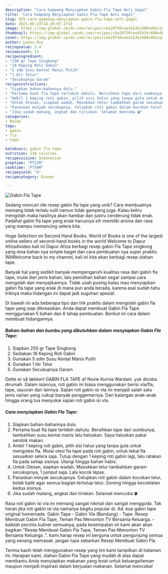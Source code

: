 ```yaml
---
description: "Cara Gampang Menyiapkan Gabin Fla Tape Anti Gagal"
title: "Cara Gampang Menyiapkan Gabin Fla Tape Anti Gagal"
slug: 925-cara-gampang-menyiapkan-gabin-fla-tape-anti-gagal
date: 2021-06-23T18:20:07.273Z
image: https://img-global.cpcdn.com/recipes/c6a29750cee41b3b/680x482cq70/gabin-fla-tape-foto-resep-utama.jpg
thumbnail: https://img-global.cpcdn.com/recipes/c6a29750cee41b3b/680x482cq70/gabin-fla-tape-foto-resep-utama.jpg
cover: https://img-global.cpcdn.com/recipes/c6a29750cee41b3b/680x482cq70/gabin-fla-tape-foto-resep-utama.jpg
author: Leona Roy
ratingvalue: 3.4
reviewcount: 13
recipeingredient:
- "250 gr Tape Singkong"
- "18 Keping Roti Gabin"
- "5 sdm Susu Kental Manis Putih"
- "1 btr Telur"
- "Secukupnya Garam"
recipeinstructions:
- "Siapkan bahan-bahannya dulu."
- "Pertama buat fla tape terlebih dahulu. Bersihkan tape dari sumbunya, tambahkan susu kental manis lalu haluskan. Saya haluskan pakai sendok makan."
- "Ambil 1 keping roti gabin, pilih sisi halus yang tanpa gula untuk mengolesi fla. Mulai olesi fla tape pada roti gabin, untuk tebal fla sesuaikan selera saja. Tutup dengan 1 keping roti gabin lagi, lalu ratakan fla pada setiap sisinya. Ulangi hingga bahan habis."
- "Untuk Olesan, siapkan wadah. Masukkan telur tambahkan garam secukupnya, 1 jumput saja. Lalu kocok lepas."
- "Panaskan minyak secukupnya. Celupkan roti gabin dalam kocokan telur, bolak balik agar semua bagian tertutup telur. Goreng hingga kecoklatan kedua sisinya."
- "Jika sudah matang, angkat dan tiriskan. Selamat mencoba 🍀"
categories:
- Resep
tags:
- gabin
- fla
- tape

katakunci: gabin fla tape 
nutrition: 139 calories
recipecuisine: Indonesian
preptime: "PT22M"
cooktime: "PT39M"
recipeyield: "4"
recipecategory: Dinner

---
```



![Gabin Fla Tape](https://img-global.cpcdn.com/recipes/c6a29750cee41b3b/680x482cq70/gabin-fla-tape-foto-resep-utama.jpg)

Sedang mencari ide resep gabin fla tape yang unik? Cara membuatnya memang tidak terlalu sulit namun tidak gampang juga. Kalau keliru mengolah maka hasilnya akan hambar dan justru cenderung tidak enak. Padahal gabin fla tape yang enak harusnya sih memiliki aroma dan rasa yang mampu memancing selera kita.

Huge Selection on Second Hand Books. World of Books is one of the largest online sellers of second-hand books in the world Welcome to Dapur Afizadivideo kali ini Dapur Afiza berbagi resep gabin Fla Tape singkong yang mna bahan nya simple baget dan cara pembuatan nya super praktis. WbWelcome back to my channel, kali ini kita akan berbagi resep olahan tape.

Banyak hal yang sedikit banyak mempengaruhi kualitas rasa dari gabin fla tape, mulai dari jenis bahan, lalu pemilihan bahan segar sampai cara mengolah dan menyajikannya. Tidak usah pusing kalau mau menyiapkan gabin fla tape yang enak di mana pun anda berada, karena asal sudah tahu triknya maka hidangan ini dapat jadi suguhan spesial.


Di bawah ini ada beberapa tips dan trik praktis dalam mengolah gabin fla tape yang siap dikreasikan. Anda dapat membuat Gabin Fla Tape menggunakan 5 bahan dan 6 tahap pembuatan. Berikut ini cara dalam membuat hidangannya.

<!--inarticleads1-->

##### Bahan-bahan dan bumbu yang dibutuhkan dalam menyiapkan Gabin Fla Tape:

1. Siapkan 250 gr Tape Singkong
1. Sediakan 18 Keping Roti Gabin
1. Gunakan 5 sdm Susu Kental Manis Putih
1. Gunakan 1 btr Telur
1. Gunakan Secukupnya Garam


Dette er så lækkert GABIN FLA TAPE af Novie Kurnia Wardani. yuk dicoba dirumah. Dalam isiannya, roti gabin ini biasa menggunakan berisi vla/fla, tape, sayuran dan lainnya. Sajian roti gabin isi vla ini menjadi salah satu jenis varian yang cukup banyak penggemarnya. Dari kalangan anak-anak hingga orang tua menyukai sajian roti gabin isi vla. 

<!--inarticleads2-->

##### Cara menyiapkan Gabin Fla Tape:

1. Siapkan bahan-bahannya dulu.
1. Pertama buat fla tape terlebih dahulu. Bersihkan tape dari sumbunya, tambahkan susu kental manis lalu haluskan. Saya haluskan pakai sendok makan.
1. Ambil 1 keping roti gabin, pilih sisi halus yang tanpa gula untuk mengolesi fla. Mulai olesi fla tape pada roti gabin, untuk tebal fla sesuaikan selera saja. Tutup dengan 1 keping roti gabin lagi, lalu ratakan fla pada setiap sisinya. Ulangi hingga bahan habis.
1. Untuk Olesan, siapkan wadah. Masukkan telur tambahkan garam secukupnya, 1 jumput saja. Lalu kocok lepas.
1. Panaskan minyak secukupnya. Celupkan roti gabin dalam kocokan telur, bolak balik agar semua bagian tertutup telur. Goreng hingga kecoklatan kedua sisinya.
1. Jika sudah matang, angkat dan tiriskan. Selamat mencoba 🍀


Rasa roti gabin isi vla ini memang sangat nikmat dan sangat menggoda. Tak heran jika roti gabin isi vla namanya begitu popular di. Ad. kue gabin tape original homemade. Gabin Tape - Gabin Vla (Bandung) - Tape. Resep Membuat Gabin Fla Tape, Teman Pas Menonton TV Bersama Keluarga. - baiklah pecinta kuliner semuanya, pada kesempatan ini kami akan akan bagikan &#34;Resep Membuat Gabin Fla Tape, Teman Pas Menonton TV Bersama Keluarga .&#34;. kami harap resep ini berguna untuk pengunjung semua yang senang memasak. jangan lupa sebarkan Resep Membuat Gabin Fla . 

Terima kasih telah menggunakan resep yang tim kami tampilkan di halaman ini. Harapan kami, olahan Gabin Fla Tape yang mudah di atas dapat membantu Anda menyiapkan makanan yang lezat untuk keluarga/teman maupun menjadi inspirasi dalam berjualan makanan. Selamat mencoba!
